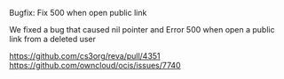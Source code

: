 Bugfix: Fix 500 when open public link

We fixed a bug that caused nil pointer and Error 500 when open a public link from a deleted user

https://github.com/cs3org/reva/pull/4351
https://github.com/owncloud/ocis/issues/7740
